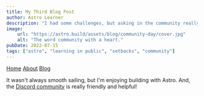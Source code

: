 ```yaml
---
title: My Third Blog Post
author: Astro Learner
description: "I had some challenges, but asking in the community really helped!"
image: 
    url: "https://astro.build/assets/blog/community-day/cover.jpg"
    alt: "The word community with a heart."
pubDate: 2022-07-15
tags: ["astro", "learning in public", "setbacks", "community"]
---
```


[Home](/)
[About](/about)
[Blog](/blog)

It wasn't always smooth sailing, but I'm enjoying building with Astro. And, the [Discord community](https://astro.build/chat) is really friendly and helpful!
